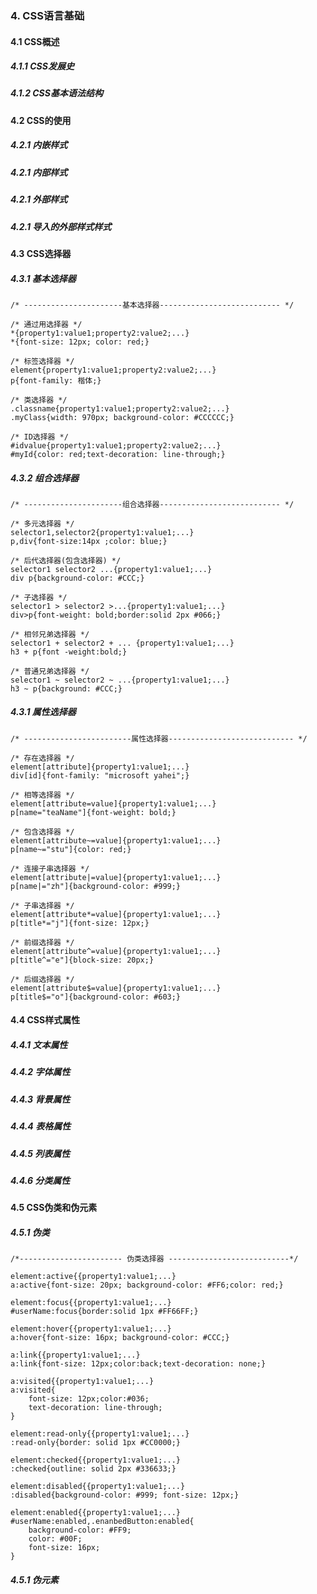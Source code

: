 ### 4. CSS语言基础
#### 4.1 CSS概述
##### 4.1.1 CSS发展史
##### 4.1.2 CSS基本语法结构

#### 4.2 CSS的使用
##### 4.2.1 内嵌样式
##### 4.2.1 内部样式
##### 4.2.1 外部样式
##### 4.2.1 导入的外部样式样式

#### 4.3 CSS选择器
##### 4.3.1 基本选择器
    /* ----------------------基本选择器--------------------------- */

    /* 通过用选择器 */
    *{property1:value1;property2:value2;...}
    *{font-size: 12px; color: red;}

    /* 标签选择器 */
    element{property1:value1;property2:value2;...}
    p{font-family: 楷体;}

    /* 类选择器 */
    .classname{property1:value1;property2:value2;...}
    .myClass{width: 970px; background-color: #CCCCCC;}

    /* ID选择器 */
    #idvalue{property1:value1;property2:value2;...}
    #myId{color: red;text-decoration: line-through;}

##### 4.3.2 组合选择器
    /* ----------------------组合选择器--------------------------- */

    /* 多元选择器 */
    selector1,selector2{property1:value1;...}
    p,div{font-size:14px ;color: blue;}

    /* 后代选择器(包含选择器) */
    selector1 selector2 ...{property1:value1;...}
    div p{background-color: #CCC;}

    /* 子选择器 */
    selector1 > selector2 >...{property1:value1;...}
    div>p{font-weight: bold;border:solid 2px #066;}

    /* 相邻兄弟选择器 */
    selector1 + selector2 + ... {property1:value1;...}
    h3 + p{font -weight:bold;}

    /* 普通兄弟选择器 */
    selector1 ~ selector2 ~ ...{property1:value1;...}
    h3 ~ p{background: #CCC;}

##### 4.3.1 属性选择器
    /* ------------------------属性选择器---------------------------- */

    /* 存在选择器 */
    element[attribute]{property1:value1;...}
    div[id]{font-family: "microsoft yahei";}

    /* 相等选择器 */
    element[attribute=value]{property1:value1;...}
    p[name="teaName"]{font-weight: bold;}

    /* 包含选择器 */
    element[attribute~=value]{property1:value1;...}
    p[name~="stu"]{color: red;}

    /* 连接子串选择器 */
    element[attribute|=value]{property1:value1;...}
    p[name|="zh"]{background-color: #999;}

    /* 子串选择器 */
    element[attribute*=value]{property1:value1;...}
    p[title*="j"]{font-size: 12px;}

    /* 前缀选择器 */
    element[attribute^=value]{property1:value1;...}
    p[title^="e"]{block-size: 20px;}

    /* 后缀选择器 */
    element[attribute$=value]{property1:value1;...}
    p[title$="o"]{background-color: #603;}

#### 4.4 CSS样式属性
##### 4.4.1 文本属性
##### 4.4.2 字体属性
##### 4.4.3 背景属性
##### 4.4.4 表格属性
##### 4.4.5 列表属性
##### 4.4.6 分类属性

#### 4.5 CSS伪类和伪元素
##### 4.5.1 伪类
    /*----------------------- 伪类选择器 ---------------------------*/

    element:active{{property1:value1;...}
    a:active{font-size: 20px; background-color: #FF6;color: red;}

    element:focus{{property1:value1;...}
    #userName:focus{border:solid 1px #FF66FF;}

    element:hover{{property1:value1;...}
    a:hover{font-size: 16px; background-color: #CCC;}

    a:link{{property1:value1;...}
    a:link{font-size: 12px;color:back;text-decoration: none;}

    a:visited{{property1:value1;...}
    a:visited{
        font-size: 12px;color:#036;
        text-decoration: line-through;
    }

    element:read-only{{property1:value1;...}
    :read-only{border: solid 1px #CC0000;}

    element:checked{{property1:value1;...}
    :checked{outline: solid 2px #336633;}

    element:disabled{{property1:value1;...}
    :disabled{background-color: #999; font-size: 12px;}

    element:enabled{{property1:value1;...}
    #userName:enabled,.enanbedButton:enabled{
        background-color: #FF9;
        color: #00F;
        font-size: 16px;
    }
##### 4.5.1 伪元素
